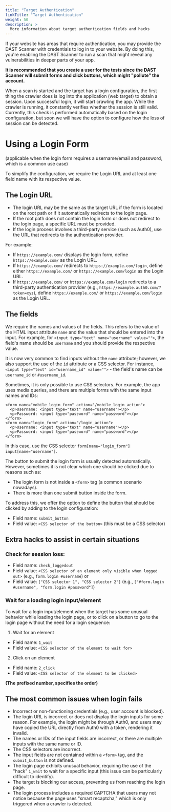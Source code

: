 ```yaml
---
title: "Target Authentication"
linkTitle: "Target Authentication"
weight: 50
description: >
  More information about target authentication fields and hacks
---
```


If your website has areas that require authentication, you may provide the DAST Scanner with credentials to log in to your website. By doing this, you're enabling the DAST Scanner to run a scan that might reveal any vulnerabilities in deeper parts of your app.

**It is recommended that you create a user for the tests since the DAST Scanner will submit forms and click buttons, which might "pollute" the account.**

When a scan is started and the target has a login configuration, the first thing the crawler does is log into the application (web target) to obtain a session. Upon successful login, it will start crawling the app. While the crawler is running, it constantly verifies whether the session is still valid. Currently, this check is performed automatically based on the login configuration, but soon we will have the option to configure how the loss of session can be detected.


# Using a Login Form

(applicable when the login form requires a username/email and password, which is a common use case)

To simplify the configuration, we require the Login URL and at least one field name with its respective value.

## The Login URL

- The login URL may be the same as the target URL if the form is located on the root path or if it automatically redirects to the login page.
- If the root path does not contain the login form or does not redirect to the login page, a specific URL must be provided.
- If the login process involves a third-party service (such as Auth0), use the URL that redirects to the authentication provider.

For example:
- If `https://example.com/` displays the login form, define `https://example.com/` as the Login URL.
- If `https://example.com/` redirects to `https://example.com/login`, define either `https://example.com/` or `https://example.com/login` as the Login URL.
- If `https://example.com/` or `https://example.com/login` redirects to a third-party authentication provider (e.g., `https://example.auth0.com/?token=xyz`), define `https://example.com/` or `https://example.com/login` as the Login URL.


## The fields

We require the names and values of the fields. This refers to the value of the HTML input attribute `name` and the value that should be entered into the input. For example, for `<input type="text" name="username" value="">`, the field's name should be `username` and you should provide the respective value.

It is now very common to find inputs without the `name` attribute; however, we also support the use of the `id` attribute or a CSS selector. For instance, `<input type="text" id="username_id" value="">` - the field's name can be `username_id` or `#username_id`.

Sometimes, it is only possible to use CSS selectors. For example, the app uses media queries, and there are multiple forms with the same input names and IDs:

```
<form name="mobile_login_form" action="/mobile_login_action">
  <p>Username: <input type="text" name="username"></p>
  <p>Password: <input type="password" name="password"></p>
</form>
<form name="login_form" action="/login_action">
  <p>Username: <input type="text" name="username"></p>
  <p>Password: <input type="password" name="password"></p>
</form>
```

In this case, use the CSS selector `form[name="login_form"] input[name="username"]`.

The button to submit the login form is usually detected automatically. However, sometimes it is not clear which one should be clicked due to reasons such as:
- The login form is not inside a `<form>` tag (a common scenario nowadays).
- There is more than one submit button inside the form.

To address this, we offer the option to define the button that should be clicked by adding to the login configuration:
- Field name: `submit_button`
- Field value: `<CSS selector of the button>` (this must be a CSS selector)

## Extra hacks to assist in certain situations

### Check for session loss:

- Field name: `check_loggedout`
- Field value: `<CSS selector of an element only visible when logged out>` (e.g., `form.login #username`) or
- Field value: `["CSS selector 1", "CSS selector 2"]` (e.g., `["#form.login #username", "form.login #password"]`)

### Wait for a loading login input/element 

To wait for a login input/element when the target has some unusual behavior while loading the login page, or to click on a button to go to the login page without the need for a login sequence:

1. Wait for an element
  - Field name: `1_wait`
  - Field value: `<CSS selector of the element to wait for>`

2. Click on an element
  - Field name: `2_click`
  - Field value: `<CSS selector of the element to be clicked>`

**(The prefixed number, specifies the order)**

## The most common issues when login fails

- Incorrect or non-functioning credentials (e.g., user account is blocked).
- The login URL is incorrect or does not display the login inputs for some reason. For example, the login might be through Auth0, and users may have copied the URL directly from Auth0 with a token, rendering it invalid.
- The names or IDs of the input fields are incorrect, or there are multiple inputs with the same name or ID.
- The CSS selectors are incorrect.
- The input fields are not contained within a `<form>` tag, and the `submit_button` is not defined.
- The login page exhibits unusual behavior, requiring the use of the "hack" `1_wait` to wait for a specific input (this issue can be particularly difficult to identify).
- The target is blocking our access, preventing us from reaching the login page.
- The login process includes a required CAPTCHA that users may not notice because the page uses "smart recaptcha," which is only triggered when a crawler is detected.